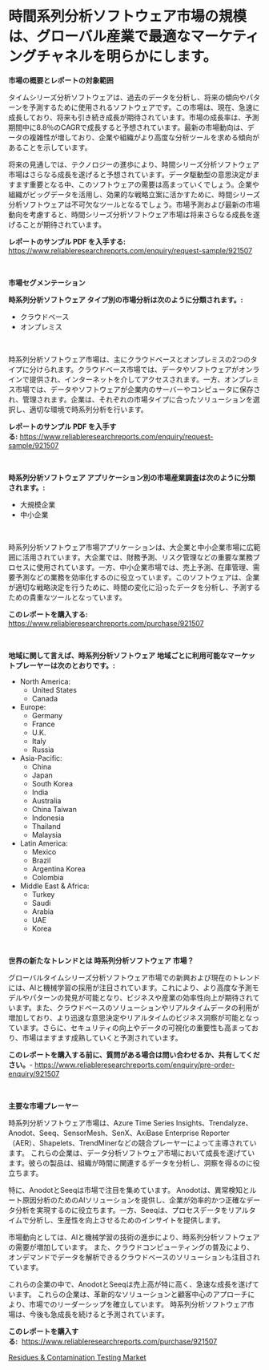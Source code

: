 <p><h1>時間系列分析ソフトウェア市場の規模は、グローバル産業で最適なマーケティングチャネルを明らかにします。</h1></p><p><strong>市場の概要とレポートの対象範囲</strong></p>
<p><p>タイムシリーズ分析ソフトウェアは、過去のデータを分析し、将来の傾向やパターンを予測するために使用されるソフトウェアです。この市場は、現在、急速に成長しており、将来も引き続き成長が期待されています。市場の成長率は、予測期間中に8.8％のCAGRで成長すると予想されています。最新の市場動向は、データの複雑性が増しており、企業や組織がより高度な分析ツールを求める傾向があることを示しています。</p><p>将来の見通しでは、テクノロジーの進歩により、時間シリーズ分析ソフトウェア市場はさらなる成長を遂げると予想されています。データ駆動型の意思決定がますます重要となる中、このソフトウェアの需要は高まっていくでしょう。企業や組織がビッグデータを活用し、効果的な戦略立案に活かすために、時間シリーズ分析ソフトウェアは不可欠なツールとなるでしょう。市場予測および最新の市場動向を考慮すると、時間シリーズ分析ソフトウェア市場は将来さらなる成長を遂げることが期待されています。</p></p>
<p><strong>レポートのサンプル PDF を入手する:</strong> <a href="https://www.reliableresearchreports.com/enquiry/request-sample/921507">https://www.reliableresearchreports.com/enquiry/request-sample/921507</a></p>
<p>&nbsp;</p>
<p><strong>市場セグメンテーション</strong></p>
<p><strong>時系列分析ソフトウェア タイプ別の市場分析は次のように分類されます。:</strong></p>
<p><ul><li>クラウドベース</li><li>オンプレミス</li></ul></p>
<p>&nbsp;</p>
<p><p>時系列分析ソフトウェア市場は、主にクラウドベースとオンプレミスの2つのタイプに分けられます。クラウドベース市場では、データやソフトウェアがオンラインで提供され、インターネットを介してアクセスされます。一方、オンプレミス市場では、データやソフトウェアが企業内のサーバーやコンピュータに保存され、管理されます。企業は、それぞれの市場タイプに合ったソリューションを選択し、適切な環境で時系列分析を行います。</p></p>
<p><strong>レポートのサンプル PDF を入手する:</strong>&nbsp;<a href="https://www.reliableresearchreports.com/enquiry/request-sample/921507">https://www.reliableresearchreports.com/enquiry/request-sample/921507</a></p>
<p>&nbsp;</p>
<p><strong> 時系列分析ソフトウェア アプリケーション別の市場産業調査は次のように分類されます。:</strong></p>
<p><ul><li>大規模企業</li><li>中小企業</li></ul></p>
<p>&nbsp;</p>
<p><p>時系列分析ソフトウェア市場アプリケーションは、大企業と中小企業市場に広範囲に活用されています。大企業では、財務予測、リスク管理などの重要な業務プロセスに使用されています。一方、中小企業市場では、売上予測、在庫管理、需要予測などの業務を効率化するのに役立っています。このソフトウェアは、企業が適切な戦略決定を行うために、時間の変化に沿ったデータを分析し、予測するための貴重なツールとなっています。</p></p>
<p><strong>このレポートを購入する:</strong>&nbsp; <a href="https://www.reliableresearchreports.com/purchase/921507">https://www.reliableresearchreports.com/purchase/921507</a></p>
<p>&nbsp;</p>
<p><strong>地域に関して言えば、時系列分析ソフトウェア 地域ごとに利用可能なマーケットプレーヤーは次のとおりです。:</strong></p>
<p><ul>
    <li>
        North America:
        <ul>
            <li>United States</li>
            <li>Canada</li>
        </ul>
    </li>
    <li>
        Europe:
        <ul>
            <li>Germany</li>
            <li>France</li>
            <li>U.K.</li>
            <li>Italy</li>
            <li>Russia</li>
        </ul>
    </li>
    <li>
        Asia-Pacific:
        <ul>
            <li>China</li>
            <li>Japan</li>
            <li>South Korea</li>
            <li>India</li>
            <li>Australia</li>
            <li>China Taiwan</li>
            <li>Indonesia</li>
            <li>Thailand</li>
            <li>Malaysia</li>
        </ul>
    </li>
    <li>
        Latin America:
        <ul>
            <li>Mexico</li>
            <li>Brazil</li>
            <li>Argentina Korea</li>
            <li>Colombia</li>
        </ul>
    </li>
    <li>
        Middle East & Africa:
        <ul>
            <li>Turkey</li>
            <li>Saudi</li>
            <li>Arabia</li>
            <li>UAE</li>
            <li>Korea</li>
        </ul>
    </li>
    </ul></p>
<p>&nbsp;</p>
<p><strong>世界の新たなトレンドとは 時系列分析ソフトウェア 市場？</strong></p>
<p><p>グローバルタイムシリーズ分析ソフトウェア市場での新興および現在のトレンドには、AIと機械学習の採用が注目されています。これにより、より高度な予測モデルやパターンの発見が可能となり、ビジネスや産業の効率性向上が期待されています。また、クラウドベースのソリューションやリアルタイムデータの利用が増加しており、より迅速な意思決定やリアルタイムのビジネス洞察が可能となっています。さらに、セキュリティの向上やデータの可視化の重要性も高まっており、市場はますます成熟していくと予測されています。</p></p>
<p><strong>このレポートを購入する前に、質問がある場合は問い合わせるか、共有してください。</strong>- <a href="https://www.reliableresearchreports.com/enquiry/pre-order-enquiry/921507">https://www.reliableresearchreports.com/enquiry/pre-order-enquiry/921507</a></p>
<p>&nbsp;</p>
<p><strong>主要な市場プレーヤー</strong></p>
<p><p>時系列分析ソフトウェア市場は、Azure Time Series Insights、Trendalyze、Anodot、Seeq、SensorMesh、SenX、AxiBase Enterprise Reporter（AER）、Shapelets、TrendMinerなどの競合プレーヤーによって主導されています。 これらの企業は、データ分析ソフトウェア市場において成長を遂げています。彼らの製品は、組織が時間に関連するデータを分析し、洞察を得るのに役立ちます。</p><p>特に、AnodotとSeeqは市場で注目を集めています。 Anodotは、異常検知とルート原因分析のためのAIソリューションを提供し、企業が効率的かつ正確なデータ分析を実現するのに役立ちます。一方、Seeqは、プロセスデータをリアルタイムで分析し、生産性を向上させるためのインサイトを提供します。</p><p>市場動向としては、AIと機械学習の技術の進歩により、時系列分析ソフトウェアの需要が増加しています。 また、クラウドコンピューティングの普及により、オンデマンドでデータを解析できるクラウドベースのソリューションも注目されています。</p><p>これらの企業の中で、AnodotとSeeqは売上高が特に高く、急速な成長を遂げています。 これらの企業は、革新的なソリューションと顧客中心のアプローチにより、市場でのリーダーシップを確立しています。 時系列分析ソフトウェア市場は、今後も急成長を続けると予測されています。</p></p>
<p><strong>このレポートを購入する:</strong>&nbsp;&nbsp;<a href="https://www.reliableresearchreports.com/purchase/921507">https://www.reliableresearchreports.com/purchase/921507</a></p>
<p><p><a href="https://github.com/Hazelklievgspy6vdcsmu106w/Market-Research-Report-List-1/blob/main/residues-contamination-testing-market.md">Residues & Contamination Testing Market</a></p></p>